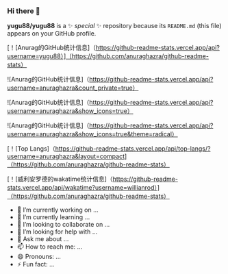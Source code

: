 ### Hi there 👋


**yugu88/yugu88** is a ✨ _special_ ✨ repository because its `README.md` (this file) appears on your GitHub profile.

[！[Anurag的GitHub统计信息]（https://github-readme-stats.vercel.app/api?username=yugu88）]（https://github.com/anuraghazra/github-readme-stats）

![Anurag的GitHub统计信息]（https://github-readme-stats.vercel.app/api?username=anuraghazra&count_private=true）

![Anurag的GitHub统计信息]（https://github-readme-stats.vercel.app/api?username=anuraghazra&show_icons=true）

![Anurag的GitHub统计信息]（https://github-readme-stats.vercel.app/api?username=anuraghazra&show_icons=true&theme=radical）

[！[Top Langs]（https://github-readme-stats.vercel.app/api/top-langs/?username=anuraghazra&layout=compact]（https://github.com/anuraghazra/github-readme-stats）

[！[威利安罗德的wakatime统计信息]（https://github-readme-stats.vercel.app/api/wakatime?username=willianrod）]（https://github.com/anuraghazra/github-readme-stats）


- 🔭 I’m currently working on ...
- 🌱 I’m currently learning ...
- 👯 I’m looking to collaborate on ...
- 🤔 I’m looking for help with ...
- 💬 Ask me about ...
- 📫 How to reach me: ...
- 😄 Pronouns: ...
- ⚡ Fun fact: ...

